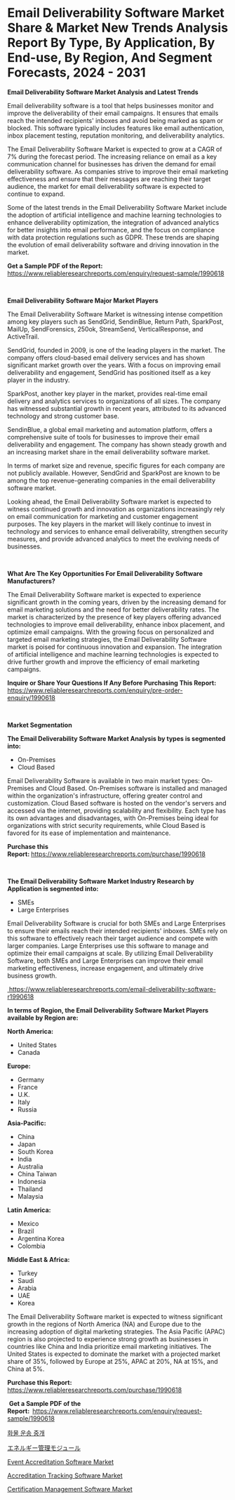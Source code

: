<p><h1>Email Deliverability Software Market Share & Market New Trends Analysis Report By Type, By Application, By End-use, By Region, And Segment Forecasts, 2024 - 2031</h1></p><p><strong>Email Deliverability Software Market Analysis and Latest Trends</strong></p>
<p><p>Email deliverability software is a tool that helps businesses monitor and improve the deliverability of their email campaigns. It ensures that emails reach the intended recipients' inboxes and avoid being marked as spam or blocked. This software typically includes features like email authentication, inbox placement testing, reputation monitoring, and deliverability analytics.</p><p>The Email Deliverability Software Market is expected to grow at a CAGR of 7% during the forecast period. The increasing reliance on email as a key communication channel for businesses has driven the demand for email deliverability software. As companies strive to improve their email marketing effectiveness and ensure that their messages are reaching their target audience, the market for email deliverability software is expected to continue to expand.</p><p>Some of the latest trends in the Email Deliverability Software Market include the adoption of artificial intelligence and machine learning technologies to enhance deliverability optimization, the integration of advanced analytics for better insights into email performance, and the focus on compliance with data protection regulations such as GDPR. These trends are shaping the evolution of email deliverability software and driving innovation in the market.</p></p>
<p><strong>Get a Sample PDF of the Report:&nbsp;</strong> <a href="https://www.reliableresearchreports.com/enquiry/request-sample/1990618">https://www.reliableresearchreports.com/enquiry/request-sample/1990618</a></p>
<p>&nbsp;</p>
<p><strong>Email Deliverability Software Major Market Players</strong></p>
<p><p>The Email Deliverability Software Market is witnessing intense competition among key players such as SendGrid, SendinBlue, Return Path, SparkPost, MailUp, SendForensics, 250ok, StreamSend, VerticalResponse, and ActiveTrail. </p><p>SendGrid, founded in 2009, is one of the leading players in the market. The company offers cloud-based email delivery services and has shown significant market growth over the years. With a focus on improving email deliverability and engagement, SendGrid has positioned itself as a key player in the industry.</p><p>SparkPost, another key player in the market, provides real-time email delivery and analytics services to organizations of all sizes. The company has witnessed substantial growth in recent years, attributed to its advanced technology and strong customer base.</p><p>SendinBlue, a global email marketing and automation platform, offers a comprehensive suite of tools for businesses to improve their email deliverability and engagement. The company has shown steady growth and an increasing market share in the email deliverability software market.</p><p>In terms of market size and revenue, specific figures for each company are not publicly available. However, SendGrid and SparkPost are known to be among the top revenue-generating companies in the email deliverability software market.</p><p>Looking ahead, the Email Deliverability Software market is expected to witness continued growth and innovation as organizations increasingly rely on email communication for marketing and customer engagement purposes. The key players in the market will likely continue to invest in technology and services to enhance email deliverability, strengthen security measures, and provide advanced analytics to meet the evolving needs of businesses.</p></p>
<p>&nbsp;</p>
<p><strong>What Are The Key Opportunities For Email Deliverability Software Manufacturers?</strong></p>
<p><p>The Email Deliverability Software market is expected to experience significant growth in the coming years, driven by the increasing demand for email marketing solutions and the need for better deliverability rates. The market is characterized by the presence of key players offering advanced technologies to improve email deliverability, enhance inbox placement, and optimize email campaigns. With the growing focus on personalized and targeted email marketing strategies, the Email Deliverability Software market is poised for continuous innovation and expansion. The integration of artificial intelligence and machine learning technologies is expected to drive further growth and improve the efficiency of email marketing campaigns.</p></p>
<p><strong>Inquire or Share Your Questions If Any Before Purchasing This Report:</strong> <a href="https://www.reliableresearchreports.com/enquiry/pre-order-enquiry/1990618">https://www.reliableresearchreports.com/enquiry/pre-order-enquiry/1990618</a></p>
<p>&nbsp;</p>
<p><strong>Market Segmentation</strong></p>
<p><strong>The Email Deliverability Software Market Analysis by types is segmented into:</strong></p>
<p><ul><li>On-Premises</li><li>Cloud Based</li></ul></p>
<p><p>Email Deliverability Software is available in two main market types: On-Premises and Cloud Based. On-Premises software is installed and managed within the organization's infrastructure, offering greater control and customization. Cloud Based software is hosted on the vendor's servers and accessed via the internet, providing scalability and flexibility. Each type has its own advantages and disadvantages, with On-Premises being ideal for organizations with strict security requirements, while Cloud Based is favored for its ease of implementation and maintenance.</p></p>
<p><strong>Purchase this Report:&nbsp;</strong><a href="https://www.reliableresearchreports.com/purchase/1990618">https://www.reliableresearchreports.com/purchase/1990618</a></p>
<p>&nbsp;</p>
<p><strong>The Email Deliverability Software Market Industry Research by Application is segmented into:</strong></p>
<p><ul><li>SMEs</li><li>Large Enterprises</li></ul></p>
<p><p>Email Deliverability Software is crucial for both SMEs and Large Enterprises to ensure their emails reach their intended recipients' inboxes. SMEs rely on this software to effectively reach their target audience and compete with larger companies. Large Enterprises use this software to manage and optimize their email campaigns at scale. By utilizing Email Deliverability Software, both SMEs and Large Enterprises can improve their email marketing effectiveness, increase engagement, and ultimately drive business growth.</p></p>
<p><a href="https://www.reliableresearchreports.com/email-deliverability-software-r1990618">&nbsp;https://www.reliableresearchreports.com/email-deliverability-software-r1990618</a></p>
<p><strong>In terms of Region, the Email Deliverability Software Market Players available by Region are:</strong></p>
<p>
    <p> <strong> North America: </strong>
        <ul>
            <li>United States</li>
            <li>Canada</li>
        </ul>
        </p> 
    <p> <strong> Europe: </strong>
        <ul>
            <li>Germany</li>
            <li>France</li>
            <li>U.K.</li>
            <li>Italy</li>
            <li>Russia</li>
        </ul>
        </p> 
    <p> <strong> Asia-Pacific: </strong>
        <ul>
            <li>China</li>
            <li>Japan</li>
            <li>South Korea</li>
            <li>India</li>
            <li>Australia</li>
            <li>China Taiwan</li>
            <li>Indonesia</li>
            <li>Thailand</li>
            <li>Malaysia</li>
        </ul>
        </p> 
    <p> <strong> Latin America: </strong>
        <ul>
            <li>Mexico</li>
            <li>Brazil</li>
            <li>Argentina Korea</li>
            <li>Colombia</li>
        </ul>
        </p> 
    <p> <strong> Middle East & Africa: </strong>
        <ul>
            <li>Turkey</li>
            <li>Saudi</li>
            <li>Arabia</li>
            <li>UAE</li>
            <li>Korea</li>
        </ul>
    </p>
    </p>
<p><p>The Email Deliverability Software market is expected to witness significant growth in the regions of North America (NA) and Europe due to the increasing adoption of digital marketing strategies. The Asia Pacific (APAC) region is also projected to experience strong growth as businesses in countries like China and India prioritize email marketing initiatives. The United States is expected to dominate the market with a projected market share of 35%, followed by Europe at 25%, APAC at 20%, NA at 15%, and China at 5%.</p></p>
<p><strong>Purchase this Report: </strong><a href="https://www.reliableresearchreports.com/purchase/1990618">https://www.reliableresearchreports.com/purchase/1990618</a></p>
<p>&nbsp;<strong>Get a Sample PDF of the Report:&nbsp;&nbsp;</strong><a href="https://www.reliableresearchreports.com/enquiry/request-sample/1990618">https://www.reliableresearchreports.com/enquiry/request-sample/1990618</a></p>
<p><strong></strong></p>
<p><p><a href="https://github.com/JosefaRice/Market-Research-Report-List-2/blob/main/610641185592.md">화물 운송 중개</a></p><p><a href="https://github.com/NikitaBruen/Market-Research-Report-List-2/blob/main/586581868533.md">エネルギー管理モジュール</a></p><p><a href="https://github.com/francesprichey/Market-Research-Report-List-1/blob/main/event-accreditation-software-market.md">Event Accreditation Software Market</a></p><p><a href="https://github.com/marshallymanow/Market-Research-Report-List-1/blob/main/accreditation-tracking-software-market.md">Accreditation Tracking Software Market</a></p><p><a href="https://github.com/caicuccucga/Market-Research-Report-List-2/blob/main/certification-management-software-market.md">Certification Management Software Market</a></p></p>